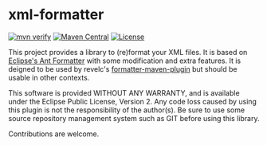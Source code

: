 # xml-formatter

[![mvn verify][ci_img]][ci_link]
[![Maven Central][maven_img]][maven_link]
[![License][license_img]][license_link]

This project provides a library to (re)format your XML files. It is based on
[Eclipse's Ant Formatter][formatter] with some modification and extra features.
It is deigned to be used by revelc's [formatter-maven-plugin] but should be
usable in other contexts.

This software is provided WITHOUT ANY WARRANTY, and is available under the
Eclipse Public License, Version 2. Any code loss caused by using this plugin is
not the responsibility of the author(s). Be sure to use some source repository
management system such as GIT before using this library.

Contributions are welcome.

[ci_img]: https://github.com/revelc/xml-formatter/workflows/mvn%20verify/badge.svg
[ci_link]: https://github.com/revelc/xml-formatter/actions
[formatter-maven-plugin]: https://github.com/revelc/formatter-maven-plugin
[formatter]: https://github.com/eclipse/eclipse.platform/tree/master/ant/org.eclipse.ant.ui/Ant%20Editor/org/eclipse/ant/internal/ui/editor/formatter
[license_img]: https://img.shields.io/badge/license-EPL%202.0-blue.svg
[license_link]: https://github.com/revelc/xml-formatter/blob/main/LICENSE
[maven_img]: https://maven-badges.herokuapp.com/maven-central/net.revelc.code.formatter/xml-formatter/badge.svg
[maven_link]: https://maven-badges.herokuapp.com/maven-central/net.revelc.code.formatter/xml-formatter

